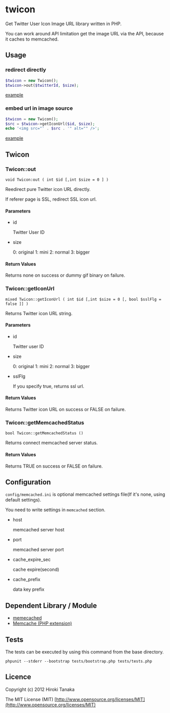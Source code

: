 twicon
==========================

Get Twitter User Icon Image URL library written in PHP.

You can work around API limitation get the image URL via the API, because it caches to memcached.

Usage
-----
### redirect directly

```php
$twicon = new Twicon();
$twicon->out($twitterId, $size);
```

[example](http://github.com/teriyakisan/twicon/blob/master/examples/images.php)

### embed url in image source

```php
$twicon = new Twicon();
$src = $twicon->getIconUrl($id, $size);
echo '<img src="' . $src . '" alt="" />';
```

[example](http://github.com/teriyakisan/twicon/blob/master/examples/html.php)

Twicon
----
### Twicon::out

    void Twicon:out ( int $id [,int $size = 0 ] )

Reedirect pure Twitter icon URL directly.

If referer page is SSL, redirect SSL icon url.

#### Parameters

* id

    Twitter User ID

* size


    0: original
    1: mini
    2: normal
    3: bigger

#### Return Values

Returns none on success or dummy gif binary on failure.

### Twicon::getIconUrl

    mixed Twicon::getIconUrl ( int $id [,int $size = 0 [, bool $sslFlg = false ]] )

Returns Twitter icon URL string.

#### Parameters

* id

    Twitter user ID

* size

    0: original
    1: mini
    2: normal
    3: bigger

* sslFlg

    If you specify true, returns ssl url.

#### Return Values

Returns Twitter icon URL on success or FALSE on failure.

### Twicon::getMemcachedStatus

    bool Twicon::getMemcachedStatus ()

Returns connect memcached server status.

#### Return Values

Returns TRUE on success or FALSE on failure.

Configuration
----
`config/memcached.ini` is optional memcached settings file(If it's none, using default settings).

You need to write settings in `memcached` section.

* host

    memcached server host

* port

    memcached server port

* cache_expire_sec

    cache expire(second)

* cache_prefix

    data key prefix

Dependent Library / Module
----
- [memecached](http://memcached.org/)
- [Memcache (PHP extension)](http://php.net/manual/en/book.memcache.php)

Tests
-----
The tests can be executed by using this command from the base directory.

    phpunit --stderr --bootstrap tests/bootstrap.php tests/tests.php

Licence
----
Copyright (c) 2012 Hiroki Tanaka

The MIT License (MIT) [http://www.opensource.org/licenses/MIT](http://www.opensource.org/licenses/MIT)
